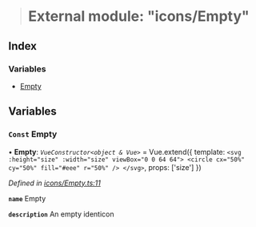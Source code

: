> # External module: "icons/Empty"

## Index

### Variables

* [Empty](_icons_empty_.md#const-empty)

## Variables

### `Const` Empty

• **Empty**: *`VueConstructor<object & Vue>`* =  Vue.extend({
  template: `
    <svg :height="size" :width="size" viewBox="0 0 64 64">
      <circle cx="50%" cy="50%" fill="#eee" r="50%" />
    </svg>
  `,
  props: ['size']
})

*Defined in [icons/Empty.ts:11](https://github.com/polkadot-js/ui/blob/85a8a3a/packages/vue-identicon/src/icons/Empty.ts#L11)*

**`name`** Empty

**`description`** An empty identicon